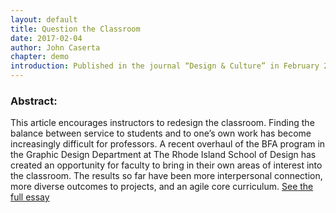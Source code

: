 ```yaml
---
layout: default
title: Question the Classroom
date: 2017-02-04
author: John Caserta
chapter: demo
introduction: Published in the journal “Design & Culture” in February 2017
---
```


### Abstract:
This article encourages instructors to redesign the classroom. Finding the balance between service to students and to one’s own work has become increasingly difficult for professors. A recent overhaul of the BFA program in the Graphic Design Department at The Rhode Island School of Design has created an opportunity for faculty to bring in their own areas of interest into the classroom. The results so far have been more interpersonal connection, more diverse outcomes to projects, and an agile core curriculum. [See the full essay](http://www.tandfonline.com/doi/abs/10.1080/17547075.2017.1280265)

